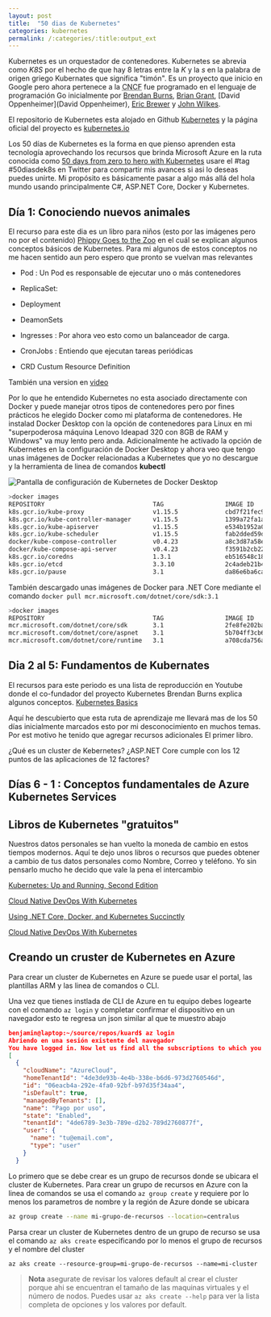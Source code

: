 ```yaml
---
layout: post
title:  "50 dias de Kubernetes"
categories: kubernetes
permalink: /:categories/:title:output_ext
---
```


Kubernetes es un orquestador de contenedores. Kubernetes se abrevia como _K8S_ por el hecho de que hay 8 letras entre la *K* y la *s* en la palabra de origen griego Kubernates que significa "timón". Es un proyecto que inicio en Google pero ahora pertenece a la <abbr lang="en" title="Cloud Native Computing Foundation">CNCF</abbr> fue programado en el lenguaje de programación Go inicialmente por [Brendan Burns](https://twitter.com/brendandburns), [Brian Grant](https://twitter.com/bgrant0607), [David Oppenheimer](David Oppenheimer), [Eric Brewer](https://research.google/people/EricBrewer/) y [John Wilkes](https://research.google/people/JohnWilkes/).

El repositorio de Kubernetes esta alojado en Github [Kubernetes](https://github.com/kubernetes/kubernetes) y la página oficial del proyecto es [kubernetes.io](https://kubernetes.io/)

Los 50 días de Kubernetes es la forma en que pienso aprenden esta tecnología aprovechando los recursos que brinda Microsoft Azure en la ruta conocida como [50 days from zero to
hero with Kubernetes](https://azure.microsoft.com/resources/kubernetes-learning-path/) usare el #tag #50diasdek8s en Twitter para compartir mis avances si asi lo deseas puedes unirte. Mi propósito es básicamente pasar a algo más allá del hola mundo usando principalmente C#, ASP.NET Core, Docker y Kubernetes.

## Día 1: Conociendo nuevos animales

El recurso para este dia es un libro para niños (esto por las imágenes pero no por el contenido) [Phippy Goes to the Zoo](https://azure.microsoft.com/mediahandler/files/resourcefiles/phippy-goes-to-the-zoo/Phippy%20Goes%20To%20The%20Zoo_MSFTonline.pdf) en el cuál se explican algunos conceptos básicos de Kubernetes. Para mi algunos de estos conceptos no me hacen sentido aun pero espero que pronto se vuelvan mas relevantes

* Pod : Un Pod es responsable de ejecutar uno o más contenedores

* ReplicaSet:

* Deployment

* DeamonSets

* Ingresses : Por ahora veo esto como un balanceador de carga.

* CronJobs : Entiendo que ejecutan tareas periódicas

* CRD Custum Resource Definition

También una version en [video](https://www.youtube.com/watch?v=R9-SOzep73w)  

Por lo que he entendido Kubernetes no esta asociado directamente con Docker y puede manejar otros tipos de contenedores pero por fines prácticos he elegido Docker como mi plataforma de contenedores. He instalad Docker Desktop con la opción de contenedores para Linux en mi "superpoderosa máquina Lenovo Ideapad 320 con 8GB de RAM y Windows" va muy lento pero anda. Adicionalmente he activado la opción de Kubernetes en la configuración de Docker Desktop y ahora veo que tengo unas imágenes de Docker relacionadas a Kubernetes que yo no descargue y la herramienta de linea de comandos **kubectl**

<img data-src="/img/DDKubernetes.PNG" class="lazyload"  alt="Pantalla de configuración de Kubernetes de Docker Desktop">

```bash
>docker images
REPOSITORY                              TAG                 IMAGE ID            CREATED             SIZE
k8s.gcr.io/kube-proxy                   v1.15.5             cbd7f21fec99        3 months ago        82.4MB
k8s.gcr.io/kube-controller-manager      v1.15.5             1399a72fa1a9        3 months ago        159MB
k8s.gcr.io/kube-apiserver               v1.15.5             e534b1952a0d        3 months ago        207MB
k8s.gcr.io/kube-scheduler               v1.15.5             fab2dded59dd        3 months ago        81.1MB
docker/kube-compose-controller          v0.4.23             a8c3d87a58e7        8 months ago        35.3MB
docker/kube-compose-api-server          v0.4.23             f3591b2cb223        8 months ago        49.9MB
k8s.gcr.io/coredns                      1.3.1               eb516548c180        12 months ago       40.3MB
k8s.gcr.io/etcd                         3.3.10              2c4adeb21b4f        14 months ago       258MB
k8s.gcr.io/pause                        3.1                 da86e6ba6ca1        2 years ago         742kB
```

También descargado unas imágenes de Docker para .NET Core mediante el comando `docker pull mcr.microsoft.com/dotnet/core/sdk:3.1`

```bash
>docker images
REPOSITORY                              TAG                 IMAGE ID            CREATED             SIZE
mcr.microsoft.com/dotnet/core/sdk       3.1                 2fe8fe202baf        2 weeks ago         689MB
mcr.microsoft.com/dotnet/core/aspnet    3.1                 5b704ff3cb6b        2 weeks ago         207MB
mcr.microsoft.com/dotnet/core/runtime   3.1                 a708cda756ab        2 weeks ago         190MB
```

## Dia 2 al 5: Fundamentos de Kubernates

El recursos para este periodo es una lista de reproducción en Youtube donde el co-fundador del proyecto Kubernetes Brendan Burns explica algunos conceptos. [Kubernetes Basics](https://www.youtube.com/playlist?list=PLLasX02E8BPCrIhFrc_ZiINhbRkYMKdPT)

Aquí he descubierto que esta ruta de aprendizaje me llevará mas de los 50 días inicialmente marcados esto por mi desconocimiento en muchos temas. Por est motivo he tenido que agregar recursos adicionales  El primer libro.

¿Qué es un cluster de Kebernetes?
¿ASP.NET Core cumple con los 12 puntos de las aplicaciones de 12 factores?

## Días 6 - 1 : Conceptos fundamentales de Azure Kubernetes Services



## Libros de Kubernetes "gratuitos"

Nuestros datos personales se han vuelto la moneda de cambio en estos tiempos modernos. Aquí te dejo unos libros o recursos que puedes obtener a cambio de tus datos personales como Nombre, Correo y teléfono. Yo sin pensarlo mucho he decido que vale la pena el intercambio

[Kubernetes: Up and Running, Second Edition](https://azure.microsoft.com/en-us/resources/kubernetes-up-and-running/)
  
[Cloud Native DevOps With Kubernetes](https://www.nginx.com/resources/library/cloud-native-devops-with-kubernetes/)

[Using .NET Core, Docker, and Kubernetes Succinctly](https://www.syncfusion.com/ebooks/using-netcore-docker-and-kubernetes-succinctly) 

[Cloud Native DevOps With Kubernetes](https://www.syncfusion.com/ebooks/kubernetes-succinctly) 

## Creando un cruster de Kubernetes en Azure

Para crear un cluster de Kubernetes en Azure se puede usar el portal, las plantillas ARM y las linea de comandos o CLI.

Una vez que tienes instlada de CLI de Azure en tu equipo debes logearte con el comando `az login` y completar confirmar el dispositivo en un navegador esto te regresa un json similar al que te muestro abajo

```json
benjamin@laptop:~/source/repos/kuard$ az login
Abriendo en una sesión existente del navegador
You have logged in. Now let us find all the subscriptions to which you have access...
[
  {
    "cloudName": "AzureCloud",
    "homeTenantId": "4de3de93b-4e4b-338e-b6d6-973d2760546d",
    "id": "06eacb4a-292e-4fa0-92bf-b97d35f34aa4",
    "isDefault": true,
    "managedByTenants": [],
    "name": "Pago por uso",
    "state": "Enabled",
    "tenantId": "4de6789-3e3b-789e-d2b2-789d2760877f",
    "user": {
      "name": "tu@email.com",
      "type": "user"
    }
  }
```

Lo primero que se debe crear es un grupo de recursos donde se ubicara el cluster de Kubernetes. Para crear un grupo de recursos en Azure con la linea de comandos se usa el comando `az group create` y requiere por lo menos los parametros de nombre y la región de Azure donde se ubicara

```bash
az group create --name mi-grupo-de-recursos --location=centralus
```

Parsa crear un cluster de Kubernetes dentro de un grupo de recurso se usa el comando `az aks create` especificando por lo menos el grupo de recursos y el nombre del cluster

```
az aks create --resource-group=mi-grupo-de-recursos --name=mi-cluster
```

> **Nota** asegurate de revisar los valores default al crear el cluster porque ahi se encuentran el tamaño de las maquinas virtuales y el número de nodos. Puedes usar `az aks create --help` para ver la lista completa de opciones y los valores por default.